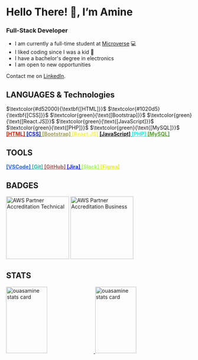 # Hello There! 👋, I’m Amine 

### Full-Stack Developer

- I am currently a full-time student at [Microverse](https://www.microverse.org) 💻
- I liked coding since I was a kid 💞
- I have a bachelor's degree in electronics 
- I am open to new opportunities

Contact me on [LinkedIn](https://www.linkedin.com/in/amine-ouassef/).

## LANGUAGES & Technologies

<p>
  $\textcolor{#d52000}{\textbf{[HTML]}}$   
  $\textcolor{#1020d5}{\textbf{[CSS]}}$   
  $\textcolor{green}{\text{[Bootstrap]}}$   
  $\textcolor{green}{\text{[React.JS]}}$   
  $\textcolor{green}{\text{[JavaScript]}}$   
  $\textcolor{green}{\text{[PHP]}}$   
  $\textcolor{green}{\text{[MySQL]}}$   

  <a href="https://html.spec.whatwg.org/" style="color:#d52000;font-weight:bold;">
    [HTML]
    </a>
  <a href="https://www.w3.org/TR/CSS/#css" style="color:#1020d5;font-weight:bold;">
    [CSS]
    </a>
  <a href="https://getbootstrap.com/" style="color:#a0a055;font-weight:bold;">
    [Bootstrap]
    </a>
  <a href="https://reactjs.org/" style="color:#efef54;font-weight:bold;">
    [React.JS]
    </a>
  <a href="https://www.ecma-international.org/publications-and-standards/standards/ecma-262/" style="color:#102a050;font-weight:bold;">
    [JavaScript]
    </a>
  <a href="https://www.php.net/" style="color:#10f0de;font-weight:bold;">
    [PHP]
    </a>
  <a href="https://www.mysql.com/" style="color:#55a030;font-weight:bold;">
    [MySQL]
    </a>
   
</p> 

## TOOLS

<p>
  <a href="https://code.visualstudio.com/" style="color:#2767de;font-weight:bold;">
    [VSCode]
    </a>
  <a href="https://git-scm.com/" style="color:#33afa5;font-weight:bold;">
    [Git]
    </a>
  <a href="https://github.com/" style="color:#a55a5a;font-weight:bold;">
    [GitHub]
  </a>
  <a href="https://www.atlassian.com/software/jira" style="color:#1020ff;font-weight:bold;">
    [Jira]
    </a>
  <a href="https://slack.com/" style="color:#a5f55a;font-weight:bold;">
    [Slack]
    </a>
  <a href="https://www.figma.com/" style="color:#e5f025;font-weight:bold;">
    [Figma]
    </a>
</p>

## BADGES

<p>
  <a href="https://www.credly.com/badges/d6e477eb-ede3-4f91-bd29-f06d2bdd52ae/public_url" target="_blank">
    <img height="170px" src="https://user-images.githubusercontent.com/104319462/187560579-230b4a18-6ebc-4314-8572-1cfe15480eb7.png" alt="AWS Partner Accreditation Technical"/></a>
  <a href="https://www.credly.com/badges/7499c2ab-2c02-440c-8b66-79371fccc14f/public_url" target="_blank">
    <img height="170px" src="https://user-images.githubusercontent.com/104319462/187560087-ad301031-999c-4c26-8b28-1e12f9c7c86a.png" alt="AWS Partner Accreditation Business"/></a>
</p>

## STATS

<a href="#">
  <img  width="47%" height="180px" src="https://github-readme-stats.vercel.app/api/top-langs?username=ouasamine&theme=gruvbox&title_color=c3ce9c&text_color=c3ce9c&bg_color=400726&hide_border=true&layout=compact" alt="ouasamine stats card" />
  <img  width="47%" height="180px" src="https://github-readme-stats.vercel.app/api?username=ouasamine&show_icons=true&theme=gruvbox&title_color=c3ce9c&text_color=c3ce9c&bg_color=400726&hide_border=true" alt="ouasamine stats card" />
</a>

